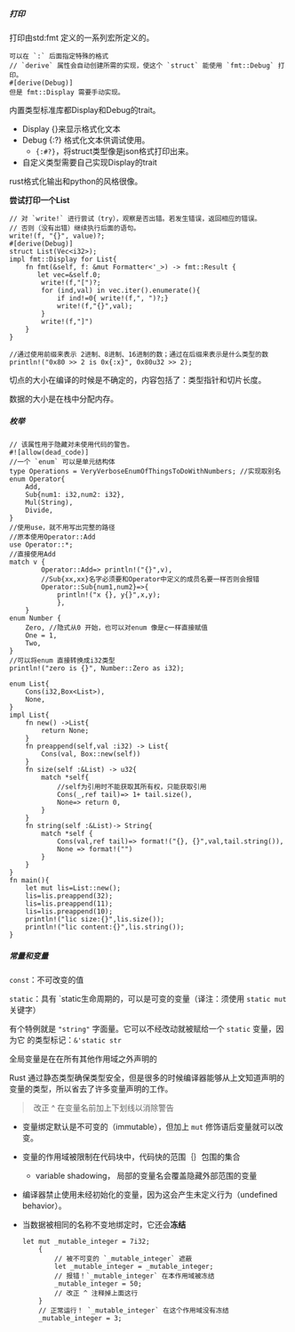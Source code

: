 ##### 打印

打印由std:fmt 定义的一系列宏所定义的。

```
可以在 `:` 后面指定特殊的格式
// `derive` 属性会自动创建所需的实现，使这个 `struct` 能使用 `fmt::Debug` 打印。
#[derive(Debug)]
但是 fmt::Display 需要手动实现。
```

内置类型标准库都Display和Debug的trait。

* Display {}来显示格式化文本
* Debug {:?} 格式化文本供调试使用。
  *  `{:#?}`，将struct类型像是json格式打印出来。
* 自定义类型需要自己实现Display的trait

rust格式化输出和python的风格很像。

**尝试打印一个List**

```
// 对 `write!` 进行尝试（try），观察是否出错。若发生错误，返回相应的错误。
// 否则（没有出错）继续执行后面的语句。
write!(f, "{}", value)?;
#[derive(Debug)]
struct List(Vec<i32>);
impl fmt::Display for List{
    fn fmt(&self, f: &mut Formatter<'_>) -> fmt::Result {
       let vec=&self.0;
        write!(f,"[")?;
        for (ind,val) in vec.iter().enumerate(){
            if ind!=0{ write!(f,", ")?;}
            write!(f,"{}",val);
        }
        write!(f,"]")
    }
}
```

```
//通过使用前缀来表示 2进制、8进制、16进制的数；通过在后缀来表示是什么类型的数
println!("0x80 >> 2 is 0x{:x}", 0x80u32 >> 2);
```

切点的大小在编译的时候是不确定的，内容包括了：类型指针和切片长度。

数据的大小是在栈中分配内存。

##### 枚举

```
// 该属性用于隐藏对未使用代码的警告。
#![allow(dead_code)]
//一个 `enum` 可以是单元结构体
type Operations = VeryVerboseEnumOfThingsToDoWithNumbers; //实现取别名
enum Operator{
    Add,
    Sub{num1: i32,num2: i32},
    Mul(String),
    Divide,
}
//使用use，就不用写出完整的路径
//原本使用Operator::Add
use Operator::*;
//直接使用Add
match v {
        Operator::Add=> println!("{}",v),
        //Sub{xx,xx}名字必须要和Operator中定义的成员名要一样否则会报错
        Operator::Sub{num1,num2}=>{
            println!("x {}, y{}",x,y);
            },
    }
enum Number {
    Zero, //隐式从0 开始，也可以对enum 像是c一样直接赋值
    One = 1,
    Two,
}   
//可以将enum 直接转换成i32类型
println!("zero is {}", Number::Zero as i32);
```

```
enum List{
    Cons(i32,Box<List>),
    None,
}
impl List{
    fn new() ->List{
        return None;
    }
    fn preappend(self,val :i32) -> List{
        Cons(val, Box::new(self))
    }
    fn size(self :&List) -> u32{
        match *self{
            //self为引用时不能获取其所有权，只能获取引用
            Cons(_,ref tail)=> 1+ tail.size(),
            None=> return 0,
        }
    }
    fn string(self :&List)-> String{
        match *self {
            Cons(val,ref tail)=> format!("{}, {}",val,tail.string()),
            None => format!("")
        }
    }
}
fn main(){
    let mut lis=List::new();
    lis=lis.preappend(32);
    lis=lis.preappend(11);
    lis=lis.preappend(10);
    println!("lic size:{}",lis.size());
    println!("lic content:{}",lis.string());
}
```

##### 常量和变量

`const`：不可改变的值

`static`：具有 \`static生命周期的，可以是可变的变量（译注：须使用 `static mut` 关键字）

有个特例就是 `"string"` 字面量。它可以不经改动就被赋给一个 `static` 变量，因为它 的类型标记：`&'static str`

全局变量是在在所有其他作用域之外声明的	

Rust 通过静态类型确保类型安全，但是很多的时候编译器能够从上文知道声明的变量的类型，所以省去了许多变量声明的工作。

> ​	改正 ^ 在变量名前加上下划线以消除警告

* 变量绑定默认是不可变的（immutable），但加上 `mut` 修饰语后变量就可以改变。

* 变量的作用域被限制在代码块中，代码快的范围｛｝包围的集合
  * variable shadowing， 局部的变量名会覆盖隐藏外部范围的变量
* 编译器禁止使用未经初始化的变量，因为这会产生未定义行为（undefined behavior）。

* 当数据被相同的名称不变地绑定时，它还会**冻结**

  ```
  let mut _mutable_integer = 7i32;
      {
          // 被不可变的 `_mutable_integer` 遮蔽
          let _mutable_integer = _mutable_integer;
          // 报错！`_mutable_integer` 在本作用域被冻结
          _mutable_integer = 50;
          // 改正 ^ 注释掉上面这行
      }
      // 正常运行！ `_mutable_integer` 在这个作用域没有冻结
      _mutable_integer = 3;
  ```

  